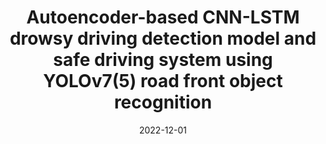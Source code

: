 ---
title: "Autoencoder-based CNN-LSTM drowsy driving detection model and safe driving system using YOLOv7(5) road front object recognition"
collection: projects
category: arxiv
permalink: /projects/capstone
nolink: true
header:
    teaser: /images/capstone2.png
date: 2022-12-01
venue: "Capstone Design2 course Sep.2022 - Dec.2022"
description: Development of Safety Functions Based on Driving Environment and Driver State Recognition
tags: ["object detection", "object tracking"]
selected: "true"
buttons:
    - type: paper
      url: https://www.dbpia.co.kr/pdf/pdfView.do?nodeId=NODE11224546&width=2048
    - type: video
      url: /files/capstone2.mp4
---